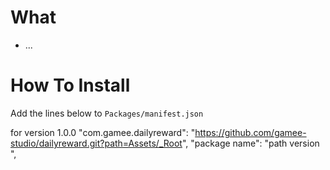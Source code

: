 # What

- ...

# How To Install

Add the lines below to `Packages/manifest.json`

for version 1.0.0
"com.gamee.dailyreward": "https://github.com/gamee-studio/dailyreward.git?path=Assets/_Root",
"package name": "path version ",
```

